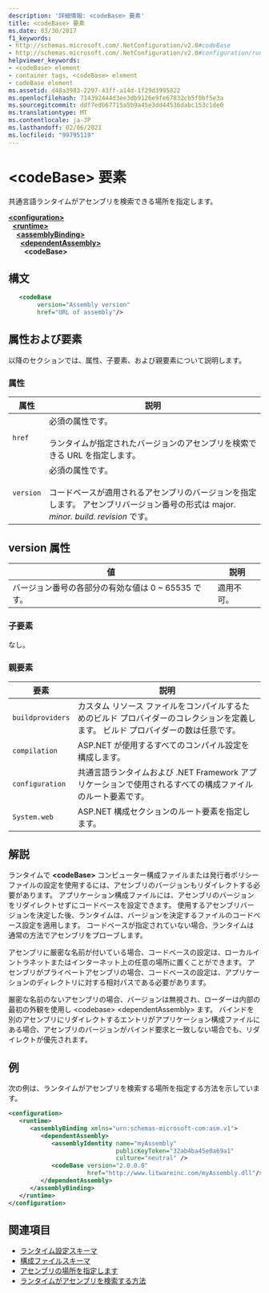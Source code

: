 ```yaml
---
description: '詳細情報: <codeBase> 要素'
title: <codeBase> 要素
ms.date: 03/30/2017
f1_keywords:
- http://schemas.microsoft.com/.NetConfiguration/v2.0#codeBase
- http://schemas.microsoft.com/.NetConfiguration/v2.0#configuration/runtime/assemblyBinding/dependentAssembly/codeBase
helpviewer_keywords:
- <codeBase> element
- container tags, <codeBase> element
- codeBase element
ms.assetid: d48a3983-2297-43ff-a14d-1f29d3995822
ms.openlocfilehash: 714392444d3ee3db9126e9fe67832cb5f0bf5e3a
ms.sourcegitcommit: ddf7edb67715a5b9a45e3dd44536dabc153c1de0
ms.translationtype: MT
ms.contentlocale: ja-JP
ms.lasthandoff: 02/06/2021
ms.locfileid: "99795119"
---
```

# <a name="codebase-element"></a>\<codeBase> 要素

共通言語ランタイムがアセンブリを検索できる場所を指定します。

[**\<configuration>**](../configuration-element.md)\
&nbsp;&nbsp;[**\<runtime>**](runtime-element.md)\
&nbsp;&nbsp;&nbsp;&nbsp;[**\<assemblyBinding>**](assemblybinding-element-for-runtime.md)\
&nbsp;&nbsp;&nbsp;&nbsp;&nbsp;&nbsp;[**\<dependentAssembly>**](dependentassembly-element.md)\
&nbsp;&nbsp;&nbsp;&nbsp;&nbsp;&nbsp;&nbsp;&nbsp;**\<codeBase>**

## <a name="syntax"></a>構文

```xml
   <codeBase
        version="Assembly version"
        href="URL of assembly"/>
```

## <a name="attributes-and-elements"></a>属性および要素

以降のセクションでは、属性、子要素、および親要素について説明します。

### <a name="attributes"></a>属性

|属性|説明|
|---------------|-----------------|
|`href`|必須の属性です。<br /><br /> ランタイムが指定されたバージョンのアセンブリを検索できる URL を指定します。|
|`version`|必須の属性です。<br /><br /> コードベースが適用されるアセンブリのバージョンを指定します。 アセンブリバージョン番号の形式は major. *minor. build. revision* です。|

## <a name="version-attribute"></a>version 属性

|値|説明|
|-----------|-----------------|
|バージョン番号の各部分の有効な値は 0 ~ 65535 です。|適用不可。|

### <a name="child-elements"></a>子要素

なし。

### <a name="parent-elements"></a>親要素

|要素|説明|
|-------------|-----------------|
|`buildproviders`|カスタム リソース ファイルをコンパイルするためのビルド プロバイダーのコレクションを定義します。 ビルド プロバイダーの数は任意です。|
|`compilation`|ASP.NET が使用するすべてのコンパイル設定を構成します。|
|`configuration`|共通言語ランタイムおよび .NET Framework アプリケーションで使用されるすべての構成ファイルのルート要素です。|
|`System.web`|ASP.NET 構成セクションのルート要素を指定します。|

## <a name="remarks"></a>解説

ランタイムで **\<codeBase>** コンピューター構成ファイルまたは発行者ポリシーファイルの設定を使用するには、アセンブリのバージョンもリダイレクトする必要があります。 アプリケーション構成ファイルには、アセンブリのバージョンをリダイレクトせずにコードベースを設定できます。 使用するアセンブリバージョンを決定した後、ランタイムは、バージョンを決定するファイルのコードベース設定を適用します。 コードベースが指定されていない場合、ランタイムは通常の方法でアセンブリをプローブします。

アセンブリに厳密な名前が付いている場合、コードベースの設定は、ローカルイントラネットまたはインターネット上の任意の場所に置くことができます。 アセンブリがプライベートアセンブリの場合、コードベースの設定は、アプリケーションのディレクトリに対する相対パスである必要があります。

厳密な名前のないアセンブリの場合、バージョンは無視され、ローダーは内部の最初の外観を使用し \<codebase> \<dependentAssembly> ます。 バインドを別のアセンブリにリダイレクトするエントリがアプリケーション構成ファイルにある場合、アセンブリのバージョンがバインド要求と一致しない場合でも、リダイレクトが優先されます。

## <a name="example"></a>例

次の例は、ランタイムがアセンブリを検索する場所を指定する方法を示しています。

```xml
<configuration>
   <runtime>
      <assemblyBinding xmlns="urn:schemas-microsoft-com:asm.v1">
         <dependentAssembly>
            <assemblyIdentity name="myAssembly"
                              publicKeyToken="32ab4ba45e0a69a1"
                              culture="neutral" />
            <codeBase version="2.0.0.0"
                      href="http://www.litwareinc.com/myAssembly.dll"/>
         </dependentAssembly>
      </assemblyBinding>
   </runtime>
</configuration>
```

## <a name="see-also"></a>関連項目

- [ランタイム設定スキーマ](index.md)
- [構成ファイルスキーマ](../index.md)
- [アセンブリの場所を指定します](../../../../standard/assembly/location.md)
- [ランタイムがアセンブリを検索する方法](../../../deployment/how-the-runtime-locates-assemblies.md)
